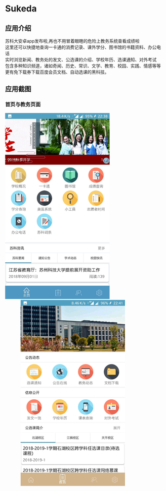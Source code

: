 # Sukeda

## 应用介绍
苏科大安卓app发布啦,再也不用冒着眼瞎的危险上教务系统查看成绩啦<br>
这里还可以快捷地查询一卡通的消费记录、课外学分、图书馆的书籍资料、办公电话<br>
实时浏览新闻、教务处的发文、公选课的介绍、学校年历、选课通知、对外考试<br>
包含多种知识频道，诸如奇闻、历史、常识、文学、教育、校园、实践、情感等等<br>
更有免下载券下载百度会员文档、自动选课的黑科技。<br>


## 应用截图

### 首页与教务页面

<div>
<img height="600px" src="https://github.com/SunAlwaysOnline/Sukeda/blob/master/screenshot/%E9%A6%96%E9%A1%B5.jpg"/>
<img height="600px" style="margin-left:50px"
     src="https://github.com/SunAlwaysOnline/Sukeda/blob/master/screenshot/%E6%95%99%E5%8A%A1%E9%A1%B5%E9%9D%A2.jpg"/>
</div>
